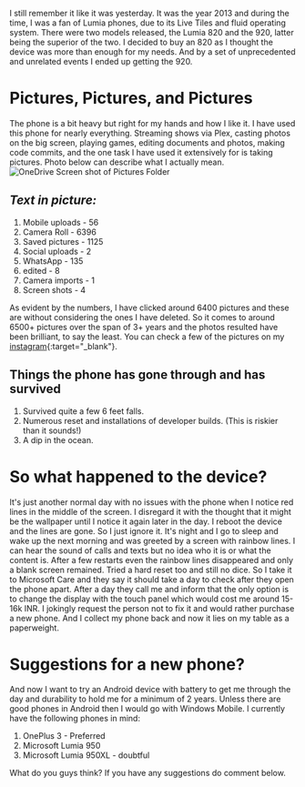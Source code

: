 <!-- 
.. title: A reliable device dies, finally
.. slug: a-reliable-device-dies-finally
.. date: 2016-06-24 03:34:56 UTC+05:30
.. tags: lumia, phones, farewell, microsoft, android, windows-phone, google, lumia-920, windows-mobile, nokia
.. category: gadgets
.. link: 
.. description: Lumia 920 and how it fared over the past 3 years.
.. type: text
-->

I still remember it like it was yesterday. It was the year 2013 and during the time, I was a fan of Lumia phones, due to its Live Tiles and fluid operating system. There were two models released, the Lumia 820 and the 920, latter being the superior of the two. I decided to buy an 820 as I thought the device was more than enough for my needs. And by a set of unprecedented and unrelated events I ended up getting the 920.

# Pictures, Pictures, and Pictures

The phone is a bit heavy but right for my hands and how I like it. I have used this phone for nearly everything. Streaming shows via Plex, casting photos on the big screen, playing games, editing documents and photos, making code commits, and the one task I have used it extensively for is taking pictures. Photo below can describe what I actually mean.
![OneDrive Screen shot of Pictures Folder](/images/screenshot.png)

## _Text in picture:_
1. Mobile uploads - 56
2. Camera Roll - 6396
3. Saved pictures - 1125
4. Social uploads - 2
5. WhatsApp - 135
6. edited - 8
7. Camera imports - 1
8. Screen shots - 4

As evident by the numbers, I have clicked around 6400 pictures and these are without considering the ones I have deleted. So it comes to around 6500+ pictures over the span of 3+ years and the photos resulted have been brilliant, to say the least. You can check a few of the pictures on my [instagram](https://instagram.com/iammrinal0){:target="_blank"}.

## Things the phone has gone through and has survived

1. Survived quite a few 6 feet falls.
2. Numerous reset and installations of developer builds. (This is riskier than it sounds!)
3. A dip in the ocean.

# So what happened to the device?

It's just another normal day with no issues with the phone when I notice red lines in the middle of the screen. I disregard it with the thought that it might be the wallpaper until I notice it again later in the day. I reboot the device and the lines are gone. So I just ignore it. It's night and I go to sleep and wake up the next morning and was greeted by a screen with rainbow lines. I can hear the sound of calls and texts but no idea who it is or what the content is. After a few restarts even the rainbow lines disappeared and only a blank screen remained. Tried a hard reset too and still no dice. So I take it to Microsoft Care and they say it should take a day to check after they open the phone apart. After a day they call me and inform that the only option is to change the display with the touch panel which would cost me around 15-16k INR. I jokingly request the person not to fix it and would rather purchase a new phone. And I collect my phone back and now it lies on my table as a paperweight.

# Suggestions for a new phone?

And now I want to try an Android device with battery to get me through the day and durability to hold me for a minimum of 2 years. Unless there are good phones in Android then I would go with Windows Mobile. I currently have the following phones in mind:

1. OnePlus 3 - Preferred
2. Microsoft Lumia 950
3. Microsoft Lumia 950XL - doubtful

What do you guys think? If you have any suggestions do comment below.

